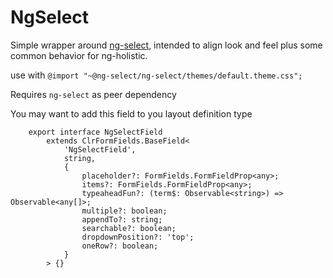 # NgSelect

Simple wrapper around [ng-select](https://github.com/ng-select/ng-select), intended to align look and feel plus some common behavior for ng-holistic.

use with
`@import "~@ng-select/ng-select/themes/default.theme.css";`

Requires `ng-select` as peer dependency

You may want to add this field to you layout definition type

```
    export interface NgSelectField
        extends ClrFormFields.BaseField<
            'NgSelectField',
            string,
            {
                placeholder?: FormFields.FormFieldProp<any>;
                items?: FormFields.FormFieldProp<any>;
                typeaheadFun?: (term$: Observable<string>) => Observable<any[]>;
                multiple?: boolean;
                appendTo?: string;
                searchable?: boolean;
                dropdownPosition?: 'top';
                oneRow?: boolean;
            }
        > {}
```